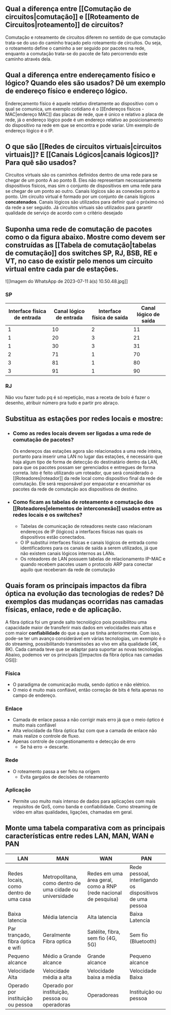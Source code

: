 ## Qual a diferença entre [[Comutação de circuitos|comutação]] e [[Roteamento de Circuitos|roteamento]] de circuitos?

Comutação e roteamento de circuitos diferem no sentido de que comutação trata-se do uso do caminho traçado pelo roteamento de circuitos. Ou seja, o roteamento define o caminho a ser seguido por pacotes na rede, enquanto a comutação trata-se do pacote de fato percorrendo este caminho através dela.

## Qual a diferença entre endereçamento físico e lógico? Quando eles são usados? Dê um exemplo de endereço físico e endereço lógico.

Endereçamento físico é aquele relativo diretamente ao dispositivo com o qual se comunica, um exemplo cotidiano é o [[Endereços físicos - MAC|endereço MAC]] das placas de rede, que é único e relativo a placa de rede, já o endereço lógico pode é um endereço relativo ao posicionamento do dispositivo na rede em que se encontra e pode variar. Um exemplo de endereço lógico é o IP.

## O que são [[Redes de circuitos virtuais|circuitos virtuais]]? E [[Canais Lógicos|canais lógicos]]? Para quê são usados?

Circuitos virtuais são os caminhos definidos dentro de uma rede para se chegar de um ponto A ao ponto B. Eles não representam necessariamente dispositivos físicos, mas sim o conjunto de dispositivos em uma rede para se chegar de um ponto ao outro. Canais lógicos são as conexões ponto a ponto. Um circuito virtual é formado por um conjunto de canais lógicos **concatenados**.
Canais lógicos são utilizados para definir qual o próximo nó da rede a ser seguido. Já circuitos virtuais são utilizados para garantir qualidade de serviço de acordo com o critério desejado

## Suponha uma rede de comutação de pacotes como o da figura abaixo. Mostre como devem ser construídas as [[Tabela de comutação|tabelas de comutação]] dos switches SP, RJ, BSB, RE e VT, no caso de existir pelo menos um circuito virtual entre cada par de estações.
![[Imagem do WhatsApp de 2023-07-11 à(s) 10.50.48.jpg]]
### SP

| Interface física de entrada | Canal lógico de entrada | Interface física de saída | Canal lógico de saída |
| --------------------------- | ----------------------- | ------------------------- | --------------------- |
| 1                           | 10                      | 2                         | 11                    |
| 1                           | 20                      | 3                         | 21                    |
| 1                           | 30                      | 3                         | 31                    |
| 2                           | 71                      | 1                         | 70                    |
| 3                           | 81                      | 1                         | 80                    |
| 3                           | 91                      | 1                         | 90                    |

### RJ 

Não vou fazer tudo pq é só repetição, mas a receta de bolo é fazer o desenho, atribuir número pra tudo e partir pro abraço.

## Substitua as estações por redes locais e mostre:
- ### Como as redes locais devem ser ligadas a uma rede de comutação de pacotes?
	Os endereços das estações agora são relacionados a uma rede inteira, portanto para inserir uma LAN no lugar das estações, é necessário que haja algum tipo de forma de detecção do destinatário dentro da LAN, para que os pacotes possam ser gerenciados e entregues de forma correta. Isto é feito utilizando um roteador, que será considerado o [[Roteadores|roteador]] da rede local como dispositivo final da rede de comutação. Ele será responsável por empacotar e encaminhar os pacotes da rede de comutação aos dispositivos de destino.
- ### Como ficam as tabelas de roteamento e comutação dos [[Roteadores|elementos de interconexão]] usados entre as redes locais e os switches?
	- Tabelas de comunicação de roteadores neste caso relacionam endereços de IP (lógicos) a interfaces físicas nas quais os dispositivos estão conectados. 
	- O IP substitui interfaces físicas e canais lógicos de entrada como identificadores para os canais de saída a serem utilizados, já que não existem canais lógicos internos as LANs.
	- Os roteadores de LAN possuem tabelas de relacionamento IP-MAC e quando recebem pacotes usam o protocolo ARP para conectar aquilo que receberam da rede de comutação

## Quais foram os principais impactos da fibra óptica na evolução das tecnologias de redes? Dê exemplos das mudanças ocorridas nas camadas físicas, enlace, rede e de aplicação.
A fibra óptica foi um grande salto tecnológico pois possibilitou uma capacidade maior de transferir mais dados em velocidades mais altas e com maior **confiabilidade** do que a que se tinha anteriormente. Com isso, pode-se ter um avanço considerável em várias tecnologias, um exemplo é o do streaming, possibilitando transmissões ao vivo em alta qualidade (4K, 8K). Cada camada teve que se adaptar para suportar as novas tecnologias.
Abaixo, podemos ver os principais [[impactos da fibra óptica nas camadas OSI]]:
### Física
- O paradigma de comunicação muda, sendo óptico e não elétrico.
- O meio é muito mais confiável, então correção de bits é feita apenas no campo de endereço.
### Enlace
- Camada de enlace passa a não corrigir mais erro já que o meio óptico é muito mais confiável
- Alta velocidade da fibra óptica faz com que a camada de enlace não mais realize o controle de fluxo.
- Apenas controle de congestionamento e detecção de erro
	- Se há erro -> descarte.
### Rede
- O roteamento passa a ser feito na origem
	- Evita gargalos de decisões de roteamento
### Aplicação
- Permite uso muito mais intenso de dados para aplicações com mais requisitos de QoS, como banda e confiabilidade. Como streaming de vídeo em altas qualidades, ligações, chamadas em geral.

## Monte uma tabela comparativa com as principais características entre redes LAN, MAN, WAN e PAN
| LAN                                   | MAN                                                      | WAN                                                             | PAN                                                      |
| ------------------------------------- | -------------------------------------------------------- | --------------------------------------------------------------- | -------------------------------------------------------- |
| Redes locais, como dentro de uma casa | Metropolitana, como dentro de uma cidade ou universidade | Redes em uma área geral, como a RNP (rede nacional de pesquisa) | Rede pessoal, interligando os dispositivos de uma pessoa |
| Baixa latencia                        | Média latencia                                           | Alta latencia                                                   | Baixa Latencia                                           |
| Par trançado, fibra óptica e wifi     | Geralmente Fibra optica                                  | Satélite, fibra, sem fio (4G, 5G)                               | Sem fio (Bluetooth)                                      |
| Pequeno alcance                       | Médio a Grande alcance                                   | Grande alcance                                                  | Pequeno alcance                                          |
| Velocidade Alta                       | Velocidade média a alta                                  | Velocidade baixa a média                                        | Velocidade Baixa                                         |
| Operado por instituição ou pessoa     | Operado por instituição, pessoa ou operadoras            | Operadoreas                                                     | Instituição ou pessoa                                    | 


